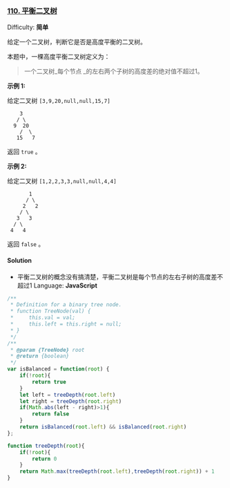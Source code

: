 ### [110\. 平衡二叉树](https://leetcode-cn.com/problems/balanced-binary-tree/)

Difficulty: **简单**


给定一个二叉树，判断它是否是高度平衡的二叉树。

本题中，一棵高度平衡二叉树定义为：

> 一个二叉树_每个节点 _的左右两个子树的高度差的绝对值不超过1。

**示例 1:**

给定二叉树 `[3,9,20,null,null,15,7]`

```
    3
   / \
  9  20
    /  \
   15   7
```

返回 `true` 。

**示例 2:**

给定二叉树 `[1,2,2,3,3,null,null,4,4]`

```
       1
      / \
     2   2
    / \
   3   3
  / \
 4   4
```

返回 `false` 。


#### Solution
* 平衡二叉树的概念没有搞清楚，平衡二叉树是每个节点的左右子树的高度差不超过1
Language: **JavaScript**

```javascript
​/**
 * Definition for a binary tree node.
 * function TreeNode(val) {
 *     this.val = val;
 *     this.left = this.right = null;
 * }
 */
/**
 * @param {TreeNode} root
 * @return {boolean}
 */
var isBalanced = function(root) {
    if(!root){
        return true
    }
    let left = treeDepth(root.left)
    let right = treeDepth(root.right)
    if(Math.abs(left - right)>1){
        return false
    }
    return isBalanced(root.left) && isBalanced(root.right)
};

function treeDepth(root){
    if(!root){
        return 0
    }
    return Math.max(treeDepth(root.left),treeDepth(root.right)) + 1
}
```
